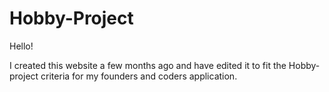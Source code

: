 # Hobby-Project

Hello!

I created this website a few months ago and have edited it to fit the Hobby-project criteria for my founders and coders application.


